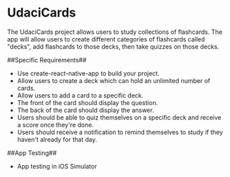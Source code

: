 # UdaciCards
The UdaciCards project allows users to study collections of flashcards. The app will allow users to create different categories of flashcards called "decks", add flashcards to those decks, then take quizzes on those decks.

##Specific Requirements##
* Use create-react-native-app to build your project.
* Allow users to create a deck which can hold an unlimited number of cards.
* Allow users to add a card to a specific deck.
* The front of the card should display the question.
* The back of the card should display the answer.
* Users should be able to quiz themselves on a specific deck and receive a score once they're done.
* Users should receive a notification to remind themselves to study if they haven't already for that day.

##App Testing##
* App testing in iOS Simulator